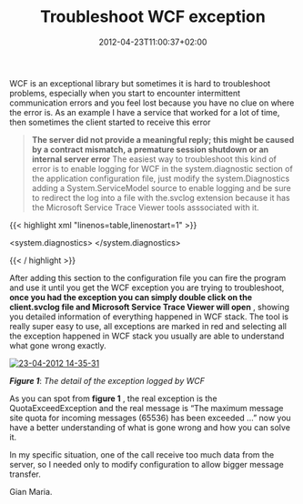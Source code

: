 ﻿---
title: "Troubleshoot WCF exception"
description: ""
date: 2012-04-23T11:00:37+02:00
draft: false
tags: [Wcf]
categories: [NET framework]
---
WCF is an exceptional library but sometimes it is hard to troubleshoot problems, especially when you start to encounter intermittent communication errors and you feel lost because you have no clue on where the error is. As an example I have a service that worked for a lot of time, then sometimes the client started to receive this error

>  **The server did not provide a meaningful reply; this might be caused by a contract mismatch, a premature session shutdown or an internal server error** The easiest way to troubleshoot this kind of error is to enable logging for WCF in the system.diagnostic section of the application configuration file, just modify the system.Diagnostics adding a System.ServiceModel source to enable logging and be sure to redirect the log into a file with the.svclog extension because it has the Microsoft Service Trace Viewer tools asssociated with it.

{{< highlight xml "linenos=table,linenostart=1" >}}


  <system.diagnostics>
    <trace autoflush="true" />
    <sources>
      <source name="System.ServiceModel"
              switchValue="Information, ActivityTracing"
              propagateActivity="true">
        <listeners>
          <add name="sdt"
              type="System.Diagnostics.XmlWriterTraceListener"
              initializeData="c:\log\client.svclog"  />
        </listeners>
      </source>
    </sources>
  </system.diagnostics>

{{< / highlight >}}

After adding this section to the configuration file you can fire the program and use it until you get the WCF exception you are trying to troubleshoot,  **once you had the exception you can simply double click on the client.svclog file and Microsoft Service Trace Viewer will open** , showing you detailed information of everything happened in WCF stack. The tool is really super easy to use, all exceptions are marked in red and selecting all the exception happened in WCF stack you usually are able to understand what gone wrong exactly.

[![23-04-2012 14-35-31](http://www.codewrecks.com/blog/wp-content/uploads/2012/04/23-04-2012-14-35-31_thumb.png "23-04-2012 14-35-31")](http://www.codewrecks.com/blog/wp-content/uploads/2012/04/23-04-2012-14-35-31.png)

 ***Figure 1***: *The detail of the exception logged by WCF*

As you can spot from  **figure 1** , the real exception is the QuotaExceedException and the real message is “The maximum message site quota for incoming messages (65536) has been exceeded …” now you have a better understanding of what is gone wrong and how you can solve it.

In my specific situation, one of the call receive too much data from the server, so I needed only to modify configuration to allow bigger message transfer.

Gian Maria.
